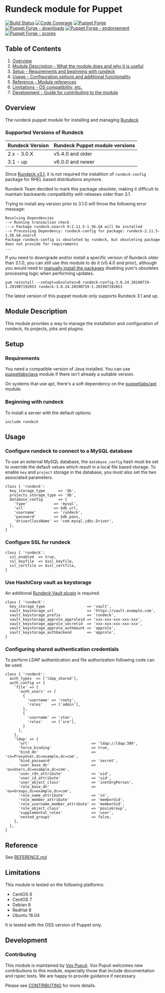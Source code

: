 # Rundeck module for Puppet

[![Build Status](https://github.com/voxpupuli/puppet-rundeck/workflows/CI/badge.svg)](https://github.com/voxpupuli/puppet-rundeck/actions?query=workflow%3ACI)
[![Code Coverage](https://coveralls.io/repos/github/voxpupuli/puppet-rundeck/badge.svg?branch=master)](https://coveralls.io/github/voxpupuli/puppet-rundeck)
[![Puppet Forge](https://img.shields.io/puppetforge/v/puppet/rundeck.svg)](https://forge.puppetlabs.com/puppet/rundeck)
[![Puppet Forge - downloads](https://img.shields.io/puppetforge/dt/puppet/rundeck.svg)](https://forge.puppetlabs.com/puppet/rundeck)
[![Puppet Forge - endorsement](https://img.shields.io/puppetforge/e/puppet/rundeck.svg)](https://forge.puppetlabs.com/puppet/rundeck)
[![Puppet Forge - scores](https://img.shields.io/puppetforge/f/puppet/rundeck.svg)](https://forge.puppetlabs.com/puppet/rundeck)

## Table of Contents

1. [Overview](#overview)
2. [Module Description - What the module does and why it is useful](#module-description)
3. [Setup - Requirements and beginning with rundeck](#setup)
4. [Usage - Configuration options and additional functionality](#usage)
5. [Reference - Module references](#reference)
6. [Limitations - OS compatibility, etc.](#limitations)
7. [Development - Guide for contributing to the module](#development)

## Overview

The rundeck puppet module for installing and managing [Rundeck](http://rundeck.org/)

### Supported Versions of Rundeck

| Rundeck Version  | Rundeck Puppet module versions |
| ---------------- | -------------------------------|
| 2.x - 3.0.X      | v5.4.0 and older               |
| 3.1 - up         | v6.0.0 and newer               |

Since [Rundeck v3.1](https://docs.rundeck.com/docs/upgrading/upgrade-to-rundeck-3.1.html),
it is not required the installtion of `rundeck-config` package for RHEL based distributions anymore.

Rundeck Team decided to mark this package _obsolete_, making it difficult to maintain
backwards compatibility with releases older than 3.1.

Trying to install any version prior to 3.1.0 will throw the following error message:

```console
Resolving Dependencies
--> Running transaction check
---> Package rundeck.noarch 0:2.11.5-1.56.GA will be installed
--> Processing Dependency: rundeck-config for package: rundeck-2.11.5-1.56.GA.noarch
Package rundeck-config is obsoleted by rundeck, but obsoleting package does not provide for requirements
...
```

If you need to downgrade and/or install a specific version of Rundeck older than 3.1.0, you can still use this module
to do it (v5.4.0 and prior), although you would need to [manually install the packages](https://github.com/rundeck/rundeck/issues/5168) disabling yum's obsoletes processing logic when performing updates.

```console
yum reinstall --setopt=obsoletes=0 rundeck-config-3.0.24.20190719-1.201907192053 rundeck-3.0.24.20190719-1.201907192053
```

The latest version of this puppet module only supports Rundeck 3.1 and up.

## Module Description

This module provides a way to manage the installation and configuration of
rundeck, its projects, jobs and plugins.

## Setup

### Requirements

You need a compatible version of Java installed.
You can use [puppetlabs/java](https://github.com/puppetlabs/puppetlabs-java) module if there isn't already a suitable version.

On systems that use apt, there's a soft dependency on the [puppetlabs/apt](https://github.com/puppetlabs/puppetlabs-apt) module.

### Beginning with rundeck

To install a server with the default options:

```puppet
include rundeck
```

## Usage

### Configure rundeck to connect to a MySQL database

To use an external MySQL database, the `database_config` hash must be set to
override the default values which result in a local file based storage.  To
enable `key` and `project` storage in the database, you must also set the two
associated parameters.

```puppet
class { 'rundeck':
  key_storage_type      => 'db',
  projects_storage_type => 'db',
  database_config       => {
    'type'            => 'mysql',
    'url'             => $db_url,
    'username'        => 'rundeck',
    'password'        => $db_pass,
    'driverClassName' => 'com.mysql.jdbc.Driver',
  },
}
```

### Configure SSL for rundeck

```Puppet
class { 'rundeck':
  ssl_enabled  => true,
  ssl_keyfile  => $ssl_keyfile,
  ssl_certfile => $ssl_certfile,
}
```

### Use HashiCorp vault as keystorage

An additional [Rundeck Vault plugin](https://github.com/rundeck-plugins/vault-storage/) is required.

```Puppet
class { 'rundeck':
  key_storage_type                   => 'vault',
  vault_keystorage_url               => 'https://vault.example.com',
  vault_keystorage_prefix            => 'rundeck',
  vault_keystorage_approle_approleid => 'xxx-xxx-xxx-xxx-xxx',
  vault_keystorage_approle_secretid  => 'xxx-xxx-xxx-xxx-xxx',
  vault_keystorage_approle_authmount => 'approle',
  vault_keystorage_authbackend       => 'approle',
}
```

### Configuring shared authentication credentials

To perform LDAP authentication and file authorization following code can be used.

```puppet
class { 'rundeck':
  auth_types  => ['ldap_shared'],
  auth_config => {
    'file' => {
      'auth_users' => [
        {
          'username' => 'rooty',
          'roles'    => ['admin'],
        },
        {
          'username' => 'stan',
          'roles'    => ['sre'],
        }
      ],
    },
    'ldap' => {
      'url'                            => 'ldap://ldap:389',
      'force_binding'                  => true,
      'bind_dn'                        => 'cn=ProxyUser,dc=example,dc=com',
      'bind_password'                  => 'secret',
      'user_base_dn'                   => 'ou=Users,dc=example,dc=com',
      'user_rdn_attribute'             => 'uid',
      'user_id_attribute'              => 'uid',
      'user_object_class'              => 'inetOrgPerson',
      'role_base_dn'                   => 'ou=Groups,dc=example,dc=com',
      'role_name_attribute'            => 'cn',
      'role_member_attribute'          => 'memberUid',
      'role_username_member_attribute' => 'memberUid',
      'role_object_class'              => 'posixGroup',
      'supplemental_roles'             => 'user',
      'nested_groups'                  => false,
    },
  },
}
```

## Reference

See [REFERENCE.md](https://github.com/voxpupuli/puppet-rundeck/blob/master/REFERENCE.md)

## Limitations

This module is tested on the following platforms:

- CentOS 6
- CentOS 7
- Debian 8
- RedHat 8
- Ubuntu 16.04

It is tested with the OSS version of Puppet only.

## Development

### Contributing

This module is maintained by [Vox Pupuli](https://voxpupuli.org/). Vox Pupuli
welcomes new contributions to this module, especially those that include
documentation and rspec tests. We are happy to provide guidance if necessary.

Please see [CONTRIBUTING](.github/CONTRIBUTING.md) for more details.
